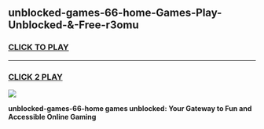 
## unblocked-games-66-home-Games-Play-Unblocked-&-Free-r3omu
<h3>
<a href="https://premium76.site?title=unblocked-games-66-home&ref=24A">CLICK TO PLAY</a></h3>
<hr>

<h3>
<a href="https://premium76.site?title=unblocked-games-66-home&ref=24A">CLICK 2 PLAY</a>
  
</h3>

<a href="https://premium76.site?title=unblocked-games-66-home&ref=24A"><img src="https://clearcache.store/games.png"></a>


**unblocked-games-66-home games unblocked: Your Gateway to Fun and Accessible Online Gaming**
